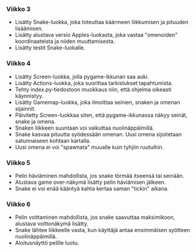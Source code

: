 ### Viikko 3

- Lisätty Snake-luokka, joka toteuttaa käärmeen liikkumisen ja pituuden lisäämisen.
- Lisätty alustava versio Apples-luokasta, joka vastaa "omenoiden" koordinaateista ja niiden muuttamisesta.
- Lisätty testit Snake-luokalle.


### Viikko 4

- Lisätty Screen-luokka, jolla pygame-ikkunan saa auki.
- Lisätty Actions-luokka, joka suorittaa tarkistukset tapahtumista.
- Tehty index.py-tiedostoon muokkaus niin, että ohjelma oikeasti käynnistyy.
- Lisätty Gamemap-luokka, joka ilmoittaa seinien, snaken ja omenan sijainnit.
- Päivitetty Screen-luokkaa siten, että pygame-ikkunassa näkyy seinät, snake ja omena.
- Snaken liikkeen suuntaan voi vaikuttaa nuolinäppäimillä.
- Snake kasvaa pituutta syödessään omenan. Uusi omena sijoitetaan satunnaiseen kohtaan kartalla.
- Uusi omena ei voi "spawnata" muualle kuin tyhjiin ruutuihin.


### Viikko 5

- Pelin häviäminen mahdollista, jos snake törmää itseensä tai seinään.
- Alustava game over-näkymä lisätty pelin häviämisen jälkeen.
- Snake ei voi enää kääntyä kahta kertaa saman "tickin" aikana.


### Viikko 6

- Pelin voittaminen mahdollista, jos snake saavuttaa maksimikoon, alustava voittonäkymä lisätty.
- Snake lähtee liikkeelle vasta, kun käyttäjä antaa ensimmäisen syötteen nuolinäppäimillä.
- Aloitusnäyttö pelille luotu.

